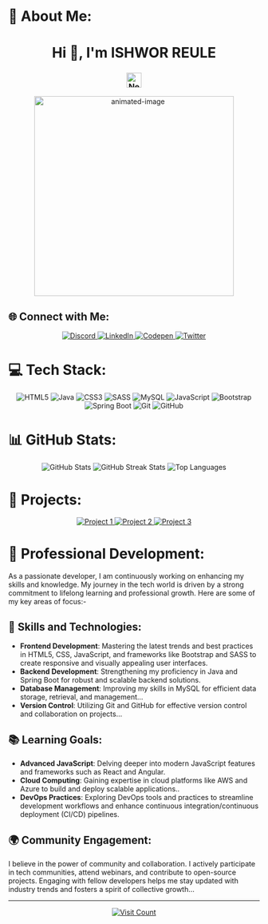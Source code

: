# 💫 About Me:
<h1 align="center">Hi 👋, I'm ISHWOR REULE</h1>
<h3 align="center">    <img src="https://upload.wikimedia.org/wikipedia/commons/9/9b/Flag_of_Nepal.svg" alt="Nepal Flag" width="30"/>   </h3>



<p align="center">
  <img src="https://github.com/ireule04/ireule04/assets/12345678/your_image_path.gif" alt="animated-image" width="400"/>
</p>

## 🌐 Connect with Me:
<p align="center">
  <a href="https://discord.gg/wXDCZaH6" target="_blank">
    <img src="https://img.shields.io/badge/Discord-%237289DA.svg?style=for-the-badge&logo=discord&logoColor=white" alt="Discord"/>
  </a>
  <a href="https://linkedin.com/in/ishwor-kr-reule" target="_blank">
    <img src="https://img.shields.io/badge/LinkedIn-%230077B5.svg?style=for-the-badge&logo=linkedin&logoColor=white" alt="LinkedIn"/>
  </a>
  <a href="https://codepen.io/Bibash-Reule" target="_blank">
    <img src="https://img.shields.io/badge/Codepen-000000?style=for-the-badge&logo=codepen&logoColor=white" alt="Codepen"/>
  </a>
  <a href="https://twitter.com/i_reule" target="_blank">
    <img src="https://img.shields.io/badge/Twitter-%231DA1F2.svg?style=for-the-badge&logo=twitter&logoColor=white" alt="Twitter"/>
  </a>
</p>

# 💻 Tech Stack:
<p align="center">
  <img src="https://img.shields.io/badge/html5-%23E34F26.svg?style=for-the-badge&logo=html5&logoColor=white" alt="HTML5"/>
  <img src="https://img.shields.io/badge/java-%23ED8B00.svg?style=for-the-badge&logo=openjdk&logoColor=white" alt="Java"/>
  <img src="https://img.shields.io/badge/css3-%231572B6.svg?style=for-the-badge&logo=css3&logoColor=white" alt="CSS3"/>
  <img src="https://img.shields.io/badge/SASS-hotpink.svg?style=for-the-badge&logo=SASS&logoColor=white" alt="SASS"/>
  <img src="https://img.shields.io/badge/mysql-4479A1.svg?style=for-the-badge&logo=mysql&logoColor=white" alt="MySQL"/>
  <img src="https://img.shields.io/badge/javascript-%23323330.svg?style=for-the-badge&logo=javascript&logoColor=%23F7DF1E" alt="JavaScript"/>
  <img src="https://img.shields.io/badge/bootstrap-%238511FA.svg?style=for-the-badge&logo=bootstrap&logoColor=white" alt="Bootstrap"/>
  <img src="https://img.shields.io/badge/springboot-%236DB33F.svg?style=for-the-badge&logo=springboot&logoColor=white" alt="Spring Boot"/>
  <img src="https://img.shields.io/badge/git-%23F05033.svg?style=for-the-badge&logo=git&logoColor=white" alt="Git"/>
  <img src="https://img.shields.io/badge/github-%23121011.svg?style=for-the-badge&logo=github&logoColor=white" alt="GitHub"/>
</p>

# 📊 GitHub Stats:
<p align="center">
  <img src="https://github-readme-stats.vercel.app/api?username=ireule04&theme=dark&hide_border=false&include_all_commits=false&count_private=false" alt="GitHub Stats"/>
  <img src="https://github-readme-streak-stats.herokuapp.com/?user=ireule04&theme=dark&hide_border=false" alt="GitHub Streak Stats"/>
  <img src="https://github-readme-stats.vercel.app/api/top-langs/?username=ireule04&theme=dark&hide_border=false&include_all_commits=false&count_private=false&layout=compact" alt="Top Languages"/>
</p>

# 🌟 Projects:
<p align="center">
  <a href="https://github.com/ireule04/project1" target="_blank">
    <img src="https://img.shields.io/badge/Project1-%23121011.svg?style=for-the-badge&logo=github&logoColor=white" alt="Project 1"/>
  </a>
  <a href="https://github.com/ireule04/project2" target="_blank">
    <img src="https://img.shields.io/badge/Project2-%23121011.svg?style=for-the-badge&logo=github&logoColor=white" alt="Project 2"/>
  </a>
  <a href="https://github.com/ireule04/project3" target="_blank">
    <img src="https://img.shields.io/badge/Project3-%23121011.svg?style=for-the-badge&logo=github&logoColor=white" alt="Project 3"/>
  </a>
</p>

# 🌱 Professional Development:
As a passionate developer, I am continuously working on enhancing my skills and knowledge. My journey in the tech world is driven by a strong commitment to lifelong learning and professional growth. Here are some of my key areas of focus:-

## 🚀 Skills and Technologies:
- **Frontend Development**: Mastering the latest trends and best practices in HTML5, CSS, JavaScript, and frameworks like Bootstrap and SASS to create responsive and visually appealing user interfaces.
- **Backend Development**: Strengthening my proficiency in Java and Spring Boot for robust and scalable backend solutions.
- **Database Management**: Improving my skills in MySQL for efficient data storage, retrieval, and management...
- **Version Control**: Utilizing Git and GitHub for effective version control and collaboration on projects...

## 📚 Learning Goals:
- **Advanced JavaScript**: Delving deeper into modern JavaScript features and frameworks such as React and Angular.
- **Cloud Computing**: Gaining expertise in cloud platforms like AWS and Azure to build and deploy scalable applications..
- **DevOps Practices**: Exploring DevOps tools and practices to streamline development workflows and enhance continuous integration/continuous deployment (CI/CD) pipelines.

## 🌍 Community Engagement:
I believe in the power of community and collaboration. I actively participate in tech communities, attend webinars, and contribute to open-source projects. Engaging with fellow developers helps me stay updated with industry trends and fosters a spirit of collective growth...

---
<p align="center">
  <a href="https://visitcount.itsvg.in">
    <img src="https://visitcount.itsvg.in/api?id=ireule04&icon=0&color=0" alt="Visit Count"/>
  </a>
</p>
